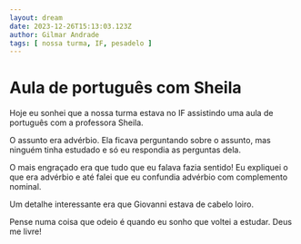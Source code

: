 ```yaml
---
layout: dream
date: 2023-12-26T15:13:03.123Z
author: Gilmar Andrade
tags: [ nossa turma, IF, pesadelo ]
---
```


# Aula de  português com Sheila

Hoje eu sonhei que a nossa turma estava no IF assistindo uma aula de português com a professora Sheila.

O assunto era advérbio. Ela ficava perguntando sobre o assunto, mas ninguém tinha estudado e só eu respondia as perguntas dela.

O mais engraçado era que tudo que eu falava fazia sentido! Eu expliquei o que era advérbio e até falei que eu confundia advérbio com complemento nominal.

Um detalhe interessante era que Giovanni estava de cabelo loiro.

Pense numa coisa que odeio é quando eu sonho que voltei a estudar. Deus me livre!
